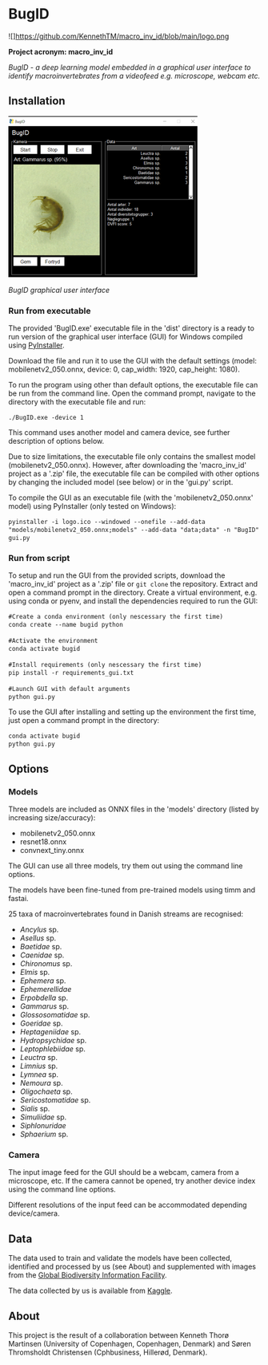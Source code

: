 # BugID

![]https://github.com/KennethTM/macro_inv_id/blob/main/logo.png

**Project acronym: macro_inv_id**

*BugID - a deep learning model embedded in a graphical user interface to identify macroinvertebrates from a videofeed e.g. microscope, webcam etc.*

## Installation

![](https://github.com/KennethTM/macro_inv_id/blob/main/screenshot.png)

*BugID graphical user interface*

### Run from executable

The provided 'BugID.exe' executable file in the 'dist' directory is a ready to run version of the graphical user interface (GUI) for Windows compiled using [PyInstaller](https://github.com/pyinstaller/pyinstaller). 

Download the file and run it to use the GUI with the default settings (model: mobilenetv2_050.onnx, device: 0, cap_width: 1920, cap_height: 1080). 

To run the program using other than default options, the executable file can be run from the command line. Open the command prompt, navigate to the directory with the executable file and run:

```
./BugID.exe -device 1
```

This command uses another model and camera device, see further description of options below. 

Due to size limitations, the executable file only contains the smallest model (mobilenetv2_050.onnx). However, after downloading the 'macro_inv_id' project as a '.zip' file, the executable file can be compiled with other options by changing the included model (see below) or in the 'gui.py' script.

To compile the GUI as an executable file (with the 'mobilenetv2_050.onnx' model) using PyInstaller (only tested on Windows):

```
pyinstaller -i logo.ico --windowed --onefile --add-data "models/mobilenetv2_050.onnx;models" --add-data "data;data" -n "BugID" gui.py
```

### Run from script

To setup and run the GUI from the provided scripts, download the 'macro_inv_id' project as a '.zip' file or `git clone` the repository. Extract and open a command prompt in the directory. Create a virtual environment, e.g. using conda or pyenv, and install the dependencies required to run the GUI:

```
#Create a conda environment (only nescessary the first time)
conda create --name bugid python

#Activate the environment
conda activate bugid

#Install requirements (only nescessary the first time)
pip install -r requirements_gui.txt

#Launch GUI with default arguments
python gui.py
```

To use the GUI after installing and setting up the environment the first time, just open a command prompt in the directory:

```
conda activate bugid
python gui.py
```

## Options

### Models

Three models are included as ONNX files in the 'models' directory (listed by increasing size/accuracy):

* mobilenetv2_050.onnx
* resnet18.onnx
* convnext_tiny.onnx

The GUI can use all three models, try them out using the command line options.

The models have been fine-tuned from pre-trained models using timm and fastai. 

25 taxa of macroinvertebrates found in Danish streams are recognised:

* *Ancylus* sp.
* *Asellus* sp.
* *Baetidae* sp.
* *Caenidae* sp.
* *Chironomus* sp.
* *Elmis* sp.
* *Ephemera* sp.
* *Ephemerellidae*
* *Erpobdella* sp.
* *Gammarus* sp.
* *Glossosomatidae* sp.
* *Goeridae* sp.
* *Heptageniidae* sp.
* *Hydropsychidae* sp.
* *Leptophlebiidae* sp.
* *Leuctra* sp.
* *Limnius* sp.
* *Lymnea* sp.
* *Nemoura* sp.
* *Oligochaeta* sp.
* *Sericostomatidae* sp.
* *Sialis* sp.
* *Simuliidae* sp.
* *Siphlonuridae*
* *Sphaerium* sp.

### Camera

The input image feed for the GUI should be a webcam, camera from a microscope, etc. If the camera cannot be opened, try another device index using the command line options.

Different resolutions of the input feed can be accommodated depending device/camera.

## Data

The data used to train and validate the models have been collected, identified and processed by us (see About) and supplemented with images from the [Global Biodiversity Information Facility](https://www.gbif.org/composition/57twunvM3vrUotO12WDNgc/what-is-gbif).

The data collected by us is available from [Kaggle](https://www.kaggle.com/datasets/kennethtm/stream-macroinvertebrates).

## About

This project is the result of a collaboration between Kenneth Thorø Martinsen (University of Copenhagen, Copenhagen, Denmark) and Søren Thromsholdt Christensen (Cphbusiness, Hillerød, Denmark).

